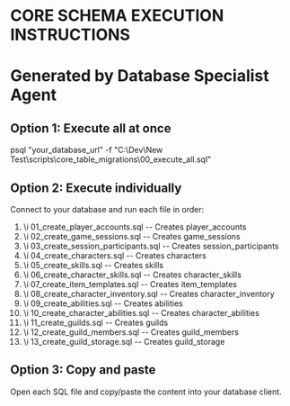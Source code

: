 # CORE SCHEMA EXECUTION INSTRUCTIONS
# Generated by Database Specialist Agent

## Option 1: Execute all at once
psql "your_database_url" -f "C:\Dev\New Test\scripts\core_table_migrations\00_execute_all.sql"

## Option 2: Execute individually
Connect to your database and run each file in order:

1. \i 01_create_player_accounts.sql  -- Creates player_accounts
2. \i 02_create_game_sessions.sql  -- Creates game_sessions
3. \i 03_create_session_participants.sql  -- Creates session_participants
4. \i 04_create_characters.sql  -- Creates characters
5. \i 05_create_skills.sql  -- Creates skills
6. \i 06_create_character_skills.sql  -- Creates character_skills
7. \i 07_create_item_templates.sql  -- Creates item_templates
8. \i 08_create_character_inventory.sql  -- Creates character_inventory
9. \i 09_create_abilities.sql  -- Creates abilities
10. \i 10_create_character_abilities.sql  -- Creates character_abilities
11. \i 11_create_guilds.sql  -- Creates guilds
12. \i 12_create_guild_members.sql  -- Creates guild_members
13. \i 13_create_guild_storage.sql  -- Creates guild_storage

## Option 3: Copy and paste
Open each SQL file and copy/paste the content into your database client.